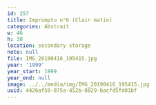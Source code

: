 ```yaml
---
id: 257
title: Impromptu n°6 (Clair matin)
categories: Abstrait
w: 46
h: 38
location: secondary storage
note: null
file: IMG_20190416_195415.jpg
year: '1999'
year_start: 1999
year_end: null
image: ../../media/img/IMG_20190416_195415.jpg
uuid: 4426af59-075a-452b-8029-bacfd5fd01bf
---
```


